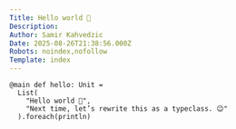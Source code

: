 ```yaml
---
Title: Hello world 👋
Description: 
Author: Samir Kahvedzic
Date: 2025-08-26T21:38:56.000Z
Robots: noindex,nofollow
Template: index
---
```

<div class="highlight js-code-highlight">
<pre class="highlight plaintext"><code>@main def hello: Unit =
  List(
    "Hello world 👋",
    "Next time, let’s rewrite this as a typeclass. 😉"
  ).foreach(println)
</code></pre>

</div>



